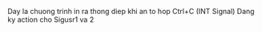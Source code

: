 Day la chuong trinh in ra thong diep khi an to hop Ctrl+C (INT Signal)
Dang ky action cho Sigusr1 va 2